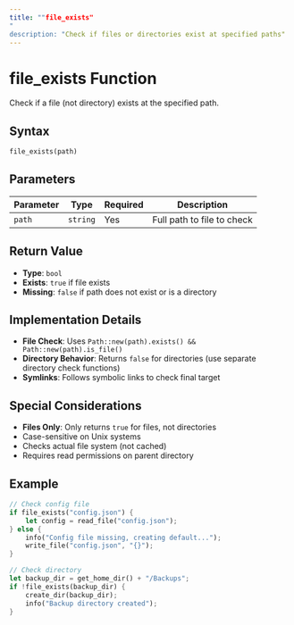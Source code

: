 ```yaml
---
title: ""file_exists"
"
description: "Check if files or directories exist at specified paths"
---
```


# file_exists Function

Check if a file (not directory) exists at the specified path.

## Syntax

```rust
file_exists(path)
```

## Parameters

| Parameter | Type | Required | Description |
|-----------|------|----------|-------------|
| `path` | `string` | Yes | Full path to file to check |

## Return Value

- **Type**: `bool`
- **Exists**: `true` if file exists
- **Missing**: `false` if path does not exist or is a directory

## Implementation Details

- **File Check**: Uses `Path::new(path).exists() && Path::new(path).is_file()`
- **Directory Behavior**: Returns `false` for directories (use separate directory check functions)
- **Symlinks**: Follows symbolic links to check final target

## Special Considerations

- **Files Only**: Only returns `true` for files, not directories
- Case-sensitive on Unix systems  
- Checks actual file system (not cached)
- Requires read permissions on parent directory

## Example

```rust
// Check config file
if file_exists("config.json") {
    let config = read_file("config.json");
} else {
    info("Config file missing, creating default...");
    write_file("config.json", "{}");
}

// Check directory
let backup_dir = get_home_dir() + "/Backups";
if !file_exists(backup_dir) {
    create_dir(backup_dir);
    info("Backup directory created");
}
```


